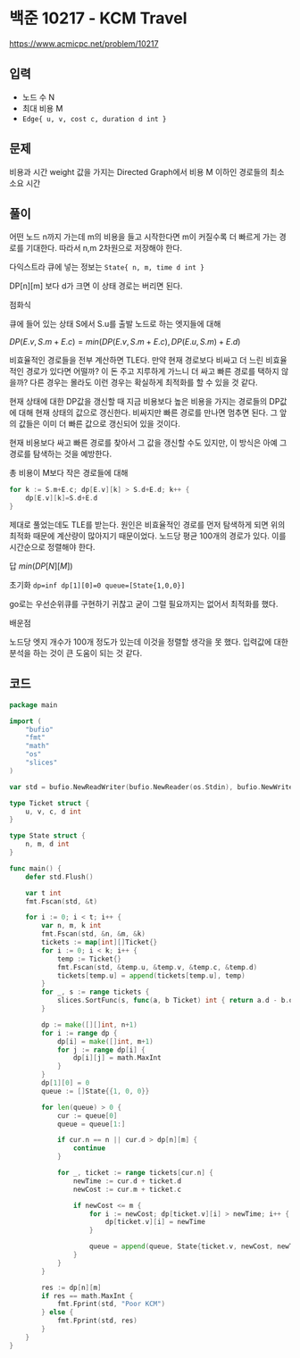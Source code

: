 # 백준 10217 - KCM Travel

https://www.acmicpc.net/problem/10217

## 입력

- 노드 수 N
- 최대 비용 M
- `Edge{ u, v, cost c, duration d int }`

## 문제

비용과 시간 weight 값을 가지는 Directed Graph에서 비용 M 이하인 경로들의 최소 소요 시간

## 풀이

어떤 노드 n까지 가는데 m의 비용을 들고 시작한다면 m이 커질수록 더 빠르게 가는 경로를 기대한다. 따라서 n,m 2차원으로 저장해야 한다.

다익스트라 큐에 넣는 정보는 `State{ n, m, time d int }`

DP[n][m] 보다 d가 크면 이 상태 경로는 버리면 된다.

점화식

큐에 들어 있는 상태 S에서 S.u를 출발 노드로 하는 엣지들에 대해

$DP(E.v,S.m+E.c) = min(DP(E.v,S.m+E.c), DP(E.u,S.m) + E.d)$

비효율적인 경로들을 전부 계산하면 TLE다. 만약 현재 경로보다 비싸고 더 느린 비효율적인 경로가 있다면 어떨까? 이 돈 주고 지루하게 가느니 더 싸고 빠른 경로를 택하지 않을까? 다른 경우는 몰라도 이런 경우는 확실하게 최적화를 할 수 있을 것 같다.

현재 상태에 대한 DP값을 갱신할 때 지금 비용보다 높은 비용을 가지는 경로들의 DP값에 대해 현재 상태의 값으로 갱신한다. 비싸지만 빠른 경로를 만나면 멈추면 된다. 그 앞의 값들은 이미 더 빠른 값으로 갱신되어 있을 것이다.

현재 비용보다 싸고 빠른 경로를 찾아서 그 값을 갱신할 수도 있지만, 이 방식은 아예 그 경로를 탐색하는 것을 예방한다.

총 비용이 M보다 작은 경로들에 대해
```go
for k := S.m+E.c; dp[E.v][k] > S.d+E.d; k++ {
    dp[E.v][k]=S.d+E.d
}
```

제대로 풀었는데도 TLE를 받는다. 원인은 비효율적인 경로를 먼저 탐색하게 되면 위의 최적화 때문에 계산량이 많아지기 때문이었다.
노드당 평균 100개의 경로가 있다. 이를 시간순으로 정렬해야 한다.

답 $min(DP[N][M])$

초기화 `dp=inf dp[1][0]=0 queue=[State{1,0,0}]`

go로는 우선순위큐를 구현하기 귀찮고 굳이 그럴 필요까지는 없어서 최적화를 했다.

배운점

노드당 엣지 개수가 100개 정도가 있는데 이것을 정렬할 생각을 못 했다. 입력값에 대한 분석을 하는 것이 큰 도움이 되는 것 같다.

## 코드

```go
package main

import (
	"bufio"
	"fmt"
	"math"
	"os"
	"slices"
)

var std = bufio.NewReadWriter(bufio.NewReader(os.Stdin), bufio.NewWriter(os.Stdout))

type Ticket struct {
	u, v, c, d int
}

type State struct {
	n, m, d int
}

func main() {
	defer std.Flush()

	var t int
	fmt.Fscan(std, &t)

	for i := 0; i < t; i++ {
		var n, m, k int
		fmt.Fscan(std, &n, &m, &k)
		tickets := map[int][]Ticket{}
		for i := 0; i < k; i++ {
			temp := Ticket{}
			fmt.Fscan(std, &temp.u, &temp.v, &temp.c, &temp.d)
			tickets[temp.u] = append(tickets[temp.u], temp)
		}
		for _, s := range tickets {
			slices.SortFunc(s, func(a, b Ticket) int { return a.d - b.d })
		}

		dp := make([][]int, n+1)
		for i := range dp {
			dp[i] = make([]int, m+1)
			for j := range dp[i] {
				dp[i][j] = math.MaxInt
			}
		}
		dp[1][0] = 0
		queue := []State{{1, 0, 0}}

		for len(queue) > 0 {
			cur := queue[0]
			queue = queue[1:]

			if cur.n == n || cur.d > dp[n][m] {
				continue
			}

			for _, ticket := range tickets[cur.n] {
				newTime := cur.d + ticket.d
				newCost := cur.m + ticket.c

				if newCost <= m {
					for i := newCost; dp[ticket.v][i] > newTime; i++ {
						dp[ticket.v][i] = newTime
					}

					queue = append(queue, State{ticket.v, newCost, newTime})
				}
			}
		}

		res := dp[n][m]
		if res == math.MaxInt {
			fmt.Fprint(std, "Poor KCM")
		} else {
			fmt.Fprint(std, res)
		}
	}
}

```